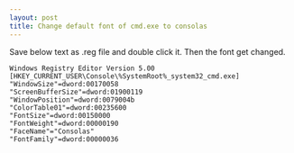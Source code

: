 ```yaml
---
layout: post
title: Change default font of cmd.exe to consolas
---
```


Save below text as .reg file and double click it. Then the font get changed.

```
Windows Registry Editor Version 5.00
[HKEY_CURRENT_USER\Console\%SystemRoot%_system32_cmd.exe]
"WindowSize"=dword:00170058
"ScreenBufferSize"=dword:01900119
"WindowPosition"=dword:0079004b
"ColorTable01"=dword:00235600
"FontSize"=dword:00150000
"FontWeight"=dword:00000190
"FaceName"="Consolas"
"FontFamily"=dword:00000036
```


